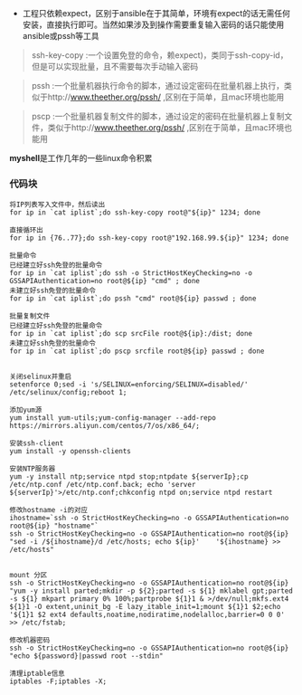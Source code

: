 - 工程只依赖expect，区别于ansible在于其简单，环境有expect的话无需任何安装，直接执行即可。当然如果涉及到操作需要重复输入密码的话只能使用ansible或pssh等工具





> ssh-key-copy  :一个设置免登的命令，赖expect)，类同于ssh-copy-id，但是可以实现批量，且不需要每次手动输入密码

> pssh  :一个批量机器执行命令的脚本，通过设定密码在批量机器上执行，类似于http://www.theether.org/pssh/  ,区别在于简单，且mac环境也能用

> pscp  :一个批量机器复制文件的脚本，通过设定的密码在批量机器上复制文件，类似于http://www.theether.org/pssh/  ,区别在于简单，且mac环境也能用






**myshell**是工作几年的一些linux命令积累

### 代码块
``` shell
将IP列表写入文件中，然后读出
for ip in `cat iplist`;do ssh-key-copy root@"${ip}" 1234; done

直接循环出
for ip in {76..77};do ssh-key-copy root@"192.168.99.${ip}" 1234; done

批量命令
已经建立好ssh免登的批量命令
for ip in `cat iplist`;do ssh -o StrictHostKeyChecking=no -o GSSAPIAuthentication=no root@${ip} "cmd" ; done
未建立好ssh免登的批量命令
for ip in `cat iplist`;do pssh "cmd" root@${ip} passwd ; done

批量复制文件
已经建立好ssh免登的批量命令
for ip in `cat iplist`;do scp srcFile root@${ip}:/dist; done
未建立好ssh免登的批量命令
for ip in `cat iplist`;do pscp srcfile root@${ip} passwd ; done


关闭selinux并重启
setenforce 0;sed -i 's/SELINUX=enforcing/SELINUX=disabled/' /etc/selinux/config;reboot 1;

添加yum源
yum install yum-utils;yum-config-manager --add-repo  https://mirrors.aliyun.com/centos/7/os/x86_64/;

安装ssh-client
yum install -y openssh-clients

安装NTP服务器
yum -y install ntp;service ntpd stop;ntpdate ${serverIp};cp /etc/ntp.conf /etc/ntp.conf.back; echo 'server ${serverIp}'>/etc/ntp.conf;chkconfig ntpd on;service ntpd restart

修改hostname -i的对应
ihostname=`ssh -o StrictHostKeyChecking=no -o GSSAPIAuthentication=no root@${ip} "hostname"`
ssh -o StrictHostKeyChecking=no -o GSSAPIAuthentication=no root@${ip} "sed -i /${ihostname}/d /etc/hosts; echo ${ip}'    '${ihostname} >> /etc/hosts"


mount 分区
ssh -o StrictHostKeyChecking=no -o GSSAPIAuthentication=no root@${ip} "yum -y install parted;mkdir -p ${2};parted -s ${1} mklabel gpt;parted -s ${1} mkpart primary 0% 100%;partprobe ${1}1 & >/dev/null;mkfs.ext4 ${1}1 -O extent,uninit_bg -E lazy_itable_init=1;mount ${1}1 $2;echo '${1}1 $2 ext4 defaults,noatime,nodiratime,nodelalloc,barrier=0 0 0' >> /etc/fstab;

修改机器密码
ssh -o StrictHostKeyChecking=no -o GSSAPIAuthentication=no root@${ip} "echo ${password}|passwd root --stdin"

清理iptable信息
iptables -F;iptables -X;
```



